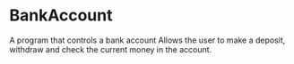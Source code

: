 # BankAccount
A program that controls a bank account
Allows the user to make a deposit, withdraw and check the current money in the account.
